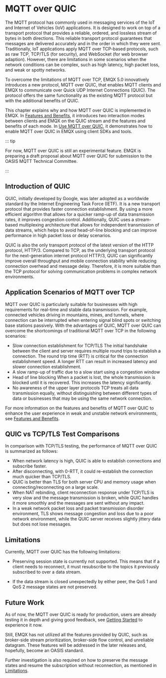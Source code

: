 # MQTT over QUIC

The MQTT protocol has commonly used in messaging services of the IoT and Internet of Vehicles (IoV) applications. It is designed to work on top of a transport protocol that provides a reliable, ordered, and lossless stream of bytes in both directions. This reliable transport protocol guarantees that messages are delivered accurately and in the order in which they were sent. Traditionally, IoT applications apply MQTT over TCP-based protocols, such as raw TCP, TCP/TLS (for security), and WebSocket (for web browser adaption). However, there are limitations in some scenarios when the network conditions can be complex, such as high latency, high packet loss, and weak or spotty networks.

To overcome the limitations of MQTT over TCP, EMQX 5.0 innovatively introduces a new protocol, MQTT over QUIC, that enables MQTT clients and EMQX to communicate over Quick UDP Internet Connections (QUIC). The protocol offers the same functionality as the existing MQTT protocol but with the additional benefits of QUIC. 

This chapter explains why and how MQTT over QUIC is implemented in EMQX. In [Features and Benefits](./features-mqtt-over-quic.md), it introduces two interaction modes between clients and EMQX on the QUIC stream and the features and benefits of each mode. In [Use MQTT over QUIC](./getting-started.md), it demonstrates how to enable MQTT over QUIC in EMQX using client SDKs and tools.

::: tip

For now, MQTT over QUIC is still an experimental feature. EMQX is preparing a draft proposal about MQTT over QUIC for submission to the OASIS MQTT Technical Committee. 

:::

## Introduction of QUIC

QUIC, initially developed by Google, was later adopted as a worldwide standard by the Internet Engineering Task Force (IETF). It is a new transport protocol that provides faster connection establishment.  By using a more efficient algorithm that allows for a quicker ramp-up of data transmission rates, it improves congestion control. Additionally, QUIC uses a stream-based multiplexing architecture that allows for independent transmission of data streams, which helps to avoid head-of-line blocking and can improve performance in high packet loss or delay scenarios.

QUIC is also the only transport protocol of the latest version of the HTTP protocol, HTTP/3. Compared to TCP, as the underlying transport protocol for the next-generation internet protocol HTTP/3, QUIC can significantly improve overall throughput and mobile connection stability while reducing connection overhead and message delay. Therefore, it is more suitable than the TCP protocol for solving communication problems in complex network environments.

## Application Scenarios of MQTT over TCP

MQTT over QUIC is particularly suitable for businesses with high requirements for real-time and stable data transmission. For example, connected vehicles driving in mountains, mines, and tunnels, where connection can be interrupted when entering signal blind spots or switching base stations passively. With the advantages of QUIC, MQTT over QUIC can overcome the shortcomings of traditional MQTT over TCP in the following scenarios: 

- Slow connection establishment for TCP/TLS
  The initial handshake between the client and server requires multiple round trips to establish a connection. The round trip time (RTT)  is critical for the connection establishment speed. A longer RTT can result in increased latency and slower connection establishment.
- A slow ramp-up of traffic due to a slow start using a congestion window 
- Head of line blocking
  When a packet is lost, the whole transmission is blocked until it is recovered. This increases the latency significantly.
- No awareness of the upper layer protocols
  TCP treats all data transmission equally, without distinguishing between different types of data or businesses that may be using the same network connection.

For more information on the features and benefits of MQTT over QUIC to enhance the user experience in weak and unstable network environments, see [Features and Benefits](./features-mqtt-over-quic.md).

## QUIC vs TCP/TLS Test Comparisons

In comparison with TCP/TLS testing, the performance of MQTT over QUIC is summarized as follows:

- When network latency is high, QUIC is able to establish connections and subscribe faster.
- After disconnecting, with 0-RTT, it could re-establish the connection much quicker than TCP/TLS.
- QUIC is better than TLS for both server CPU and memory usage when connecting/reconnecting on a large scale.
- When NAT rebinding, client reconnection response under TCP/TLS is very slow and the message transmission is broken, while QUIC handles it more smoothly and the messages are sent without any impact.
- In a weak network packet loss and packet transmission disorder environment, TLS shows message congestion and loss due to a poor network environment, while the QUIC server receives slightly jittery data but does not lose messages.

## Limitations

Currently, MQTT over QUIC has the following limitations:

  - Preserving session state is currently not supported. This means that if a client needs to reconnect, it must resubscribe to the topics it previously subscribed to over a data stream.


- If the data stream is closed unexpectedly by either peer, the QoS 1 and QoS 2 message states are not preserved. 

## Future Work

As of now, the MQTT over QUIC is ready for production, users are already testing it in depth and giving good feedback, see [Getting Started](./getting-started.md) to experience it now.

Still, EMQX has not utilized all the features provided by QUIC, such as broker-side stream prioritization, broker-side flow control, and unreliable datagram. These features will be addressed in the later releases and, hopefully, become an OASIS standard.

Further investigation is also required on how to preserve the message states and resume the subscription without reconnection, as mentioned in [Limitations](#limitations). 
